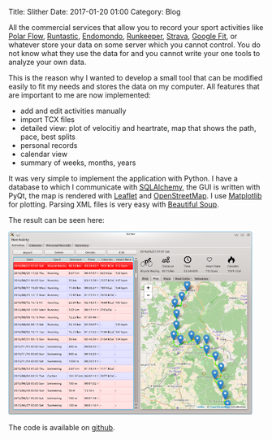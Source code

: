 Title: Slither
Date: 2017-01-20 01:00
Category: Blog

All the commercial services that allow you to record your sport activities
like [Polar Flow](https://flow.polar.com/),
[Runtastic](https://www.runtastic.com/),
[Endomondo](https://www.endomondo.com/),
[Runkeeper](https://runkeeper.com),
[Strava](https://www.strava.com/),
[Google Fit](https://fit.google.com/),
or whatever store your data on some server which you cannot control.
You do not know what they use the data for and you cannot write your one
tools to analyze your own data.

This is the reason why I wanted to develop a small tool that can be modified
easily to fit my needs and stores the data on my computer. All features
that are important to me are now implemented:

* add and edit activities manually
* import TCX files
* detailed view: plot of velocitiy and heartrate, map that shows the path, pace, best splits
* personal records
* calendar view
* summary of weeks, months, years

It was very simple to implement the application with Python. I have a database
to which I communicate with [SQLAlchemy](http://www.sqlalchemy.org/), the
GUI is written with PyQt, the map is rendered with
[Leaflet](http://leafletjs.com/) and
[OpenStreetMap](https://www.openstreetmap.org). I use
[Matplotlib](http://matplotlib.org/) for plotting. Parsing XML files is very
easy with [Beautiful Soup](https://www.crummy.com/software/BeautifulSoup/).

The result can be seen here:

<img width="480" height="360" src="https://raw.githubusercontent.com/AlexanderFabisch/slither/master/slither.png" />

The code is available on [github](https://github.com/AlexanderFabisch/slither).